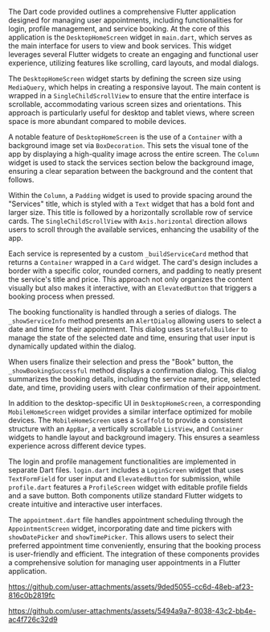 The Dart code provided outlines a comprehensive Flutter application designed for managing user appointments, including functionalities for login, profile management, and service booking. At the core of this application is the `DesktopHomeScreen` widget in `main.dart`, which serves as the main interface for users to view and book services. This widget leverages several Flutter widgets to create an engaging and functional user experience, utilizing features like scrolling, card layouts, and modal dialogs.

The `DesktopHomeScreen` widget starts by defining the screen size using `MediaQuery`, which helps in creating a responsive layout. The main content is wrapped in a `SingleChildScrollView` to ensure that the entire interface is scrollable, accommodating various screen sizes and orientations. This approach is particularly useful for desktop and tablet views, where screen space is more abundant compared to mobile devices.

A notable feature of `DesktopHomeScreen` is the use of a `Container` with a background image set via `BoxDecoration`. This sets the visual tone of the app by displaying a high-quality image across the entire screen. The `Column` widget is used to stack the services section below the background image, ensuring a clear separation between the background and the content that follows.

Within the `Column`, a `Padding` widget is used to provide spacing around the "Services" title, which is styled with a `Text` widget that has a bold font and larger size. This title is followed by a horizontally scrollable row of service cards. The `SingleChildScrollView` with `Axis.horizontal` direction allows users to scroll through the available services, enhancing the usability of the app.

Each service is represented by a custom `_buildServiceCard` method that returns a `Container` wrapped in a `Card` widget. The card's design includes a border with a specific color, rounded corners, and padding to neatly present the service's title and price. This approach not only organizes the content visually but also makes it interactive, with an `ElevatedButton` that triggers a booking process when pressed.

The booking functionality is handled through a series of dialogs. The `_showServiceInfo` method presents an `AlertDialog` allowing users to select a date and time for their appointment. This dialog uses `StatefulBuilder` to manage the state of the selected date and time, ensuring that user input is dynamically updated within the dialog.

When users finalize their selection and press the "Book" button, the `_showBookingSuccessful` method displays a confirmation dialog. This dialog summarizes the booking details, including the service name, price, selected date, and time, providing users with clear confirmation of their appointment.

In addition to the desktop-specific UI in `DesktopHomeScreen`, a corresponding `MobileHomeScreen` widget provides a similar interface optimized for mobile devices. The `MobileHomeScreen` uses a `Scaffold` to provide a consistent structure with an `AppBar`, a vertically scrollable `ListView`, and `Container` widgets to handle layout and background imagery. This ensures a seamless experience across different device types.

The login and profile management functionalities are implemented in separate Dart files. `login.dart` includes a `LoginScreen` widget that uses `TextFormField` for user input and `ElevatedButton` for submission, while `profile.dart` features a `ProfileScreen` widget with editable profile fields and a save button. Both components utilize standard Flutter widgets to create intuitive and interactive user interfaces.

The `appointment.dart` file handles appointment scheduling through the `AppointmentScreen` widget, incorporating date and time pickers with `showDatePicker` and `showTimePicker`. This allows users to select their preferred appointment time conveniently, ensuring that the booking process is user-friendly and efficient. The integration of these components provides a comprehensive solution for managing user appointments in a Flutter application.




https://github.com/user-attachments/assets/9ded5055-cc6d-48eb-af23-816c0b2819fc


https://github.com/user-attachments/assets/5494a9a7-8038-43c2-bb4e-ac4f726c32d9


